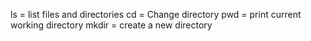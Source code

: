 ls = list files and directories
cd = Change directory
pwd = print current working directory
mkdir = create a new directory
